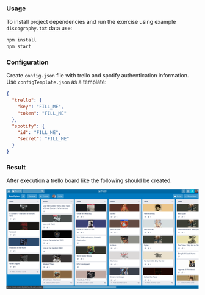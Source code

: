 ### Usage

To install project dependencies and run the exercise using example `discography.txt` data use:

```sh
npm install
npm start
```

### Configuration

Create `config.json` file with trello and spotify authentication information. Use `configTemplate.json` as a template:

```json
{
  "trello": {
    "key": "FILL_ME",
    "token": "FILL_ME"
  },
  "spotify": {
    "id": "FILL_ME",
    "secret": "FILL_ME"
  }
}
```

### Result

After execution a trello board like the following should be created: 

![Resulting trello board example](trello_screenshot.png)